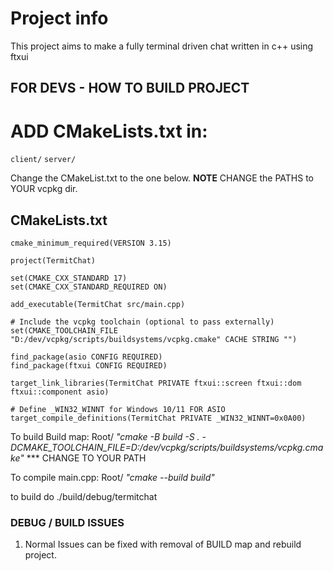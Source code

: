 # Project info
This project aims to make a fully terminal driven chat written in c++ using ftxui

## FOR DEVS - HOW TO BUILD PROJECT

# ADD CMakeLists.txt in:
```client/```
```server/```



Change the CMakeList.txt to the one below.
**NOTE** CHANGE the PATHS to YOUR vcpkg dir.

## CMakeLists.txt

```
cmake_minimum_required(VERSION 3.15)

project(TermitChat)

set(CMAKE_CXX_STANDARD 17)
set(CMAKE_CXX_STANDARD_REQUIRED ON)

add_executable(TermitChat src/main.cpp)

# Include the vcpkg toolchain (optional to pass externally)
set(CMAKE_TOOLCHAIN_FILE "D:/dev/vcpkg/scripts/buildsystems/vcpkg.cmake" CACHE STRING "") 

find_package(asio CONFIG REQUIRED)
find_package(ftxui CONFIG REQUIRED)

target_link_libraries(TermitChat PRIVATE ftxui::screen ftxui::dom ftxui::component asio)

# Define _WIN32_WINNT for Windows 10/11 FOR ASIO
target_compile_definitions(TermitChat PRIVATE _WIN32_WINNT=0x0A00)

```

To build Build map: Root/ *"cmake -B build -S . -DCMAKE_TOOLCHAIN_FILE=D:/dev/vcpkg/scripts/buildsystems/vcpkg.cmake"*   *** CHANGE TO YOUR PATH

To compile main.cpp: Root/ *"cmake --build build"*

to build do ./build/debug/termitchat

### DEBUG / BUILD ISSUES

1. Normal Issues can be fixed with removal of BUILD map and rebuild project.
